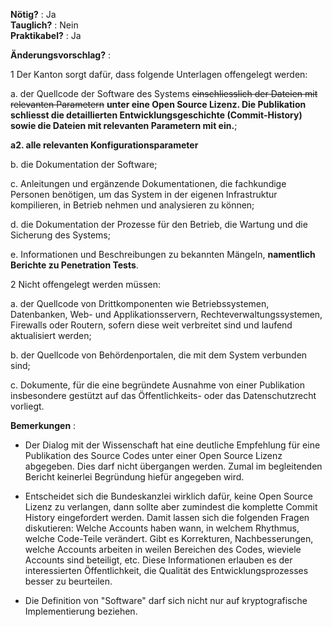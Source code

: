 **Nötig?** : Ja </br>
**Tauglich?** : Nein </br>
**Praktikabel?** : Ja </br>

**Änderungsvorschlag?** :

1 Der Kanton sorgt dafür, dass folgende Unterlagen offengelegt werden:

a. der Quellcode der Software des Systems ~~einschliesslich der Dateien mit relevanten Parametern~~ **unter eine Open Source Lizenz. Die Publikation schliesst die detaillierten Entwicklungsgeschichte (Commit-History) sowie die Dateien mit relevanten Parametern mit ein.**;

**a2. alle relevanten Konfigurationsparameter**

b. die Dokumentation der Software;

c. Anleitungen und ergänzende Dokumentationen, die fachkundige Personen benötigen, um das System in der eigenen Infrastruktur kompilieren, in Betrieb nehmen und analysieren zu können;

d. die Dokumentation der Prozesse für den Betrieb, die Wartung und die Sicherung des Systems;

e. Informationen und Beschreibungen zu bekannten Mängeln, **namentlich Berichte zu Penetration Tests**.


2 Nicht offengelegt werden müssen:

a. der Quellcode von Drittkomponenten wie Betriebssystemen, Datenbanken, Web- und Applikationsservern, Rechteverwaltungssystemen, Firewalls oder Routern, sofern diese weit verbreitet sind und laufend aktualisiert werden;

b. der Quellcode von Behördenportalen, die mit dem System verbunden sind;

c. Dokumente, für die eine begründete Ausnahme von einer Publikation insbesondere gestützt auf das Öffentlichkeits- oder das Datenschutzrecht vorliegt.

**Bemerkungen** :

* Der Dialog mit der Wissenschaft hat eine deutliche Empfehlung für eine Publikation des Source Codes unter einer Open Source Lizenz abgegeben. Dies darf nicht übergangen werden. Zumal im begleitenden Bericht keinerlei Begründung hiefür angegeben wird.

* Entscheidet sich die Bundeskanzlei wirklich dafür, keine Open Source Lizenz zu verlangen, dann sollte aber zumindest die komplette Commit History eingefordert werden. Damit lassen sich die folgenden Fragen diskutieren: Welche Accounts haben wann, in welchem Rhythmus, welche Code-Teile verändert. Gibt es Korrekturen, Nachbesserungen, welche Accounts arbeiten in weilen Bereichen des Codes, wieviele Accounts sind beteiligt, etc. Diese Informationen erlauben es der interessierten Öffentlichkeit, die Qualität des Entwicklungsprozesses besser zu beurteilen.

* Die Definition von "Software" darf sich nicht nur auf kryptografische Implementierung beziehen. 

